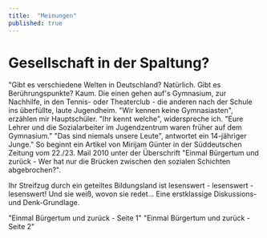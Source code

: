 ```yaml
---
title:  "Meinungen"
published: true
---
```


# Gesellschaft in der Spaltung?


"Gibt es verschiedene Welten in Deutschland? Natürlich. Gibt es Berührungspunkte? Kaum. Die einen gehen auf's Gymnasium, zur Nachhilfe, in den Tennis- oder Theaterclub - die anderen nach der Schule ins überfüllte, laute Jugendheim. "Wir kennen keine Gymnasiasten", erzählen mir Hauptschüler. "Ihr kennt welche", widerspreche ich. "Eure Lehrer und die Sozialarbeiter im Jugendzentrum waren früher auf dem Gymnasium." "Das sind niemals unsere Leute", antwortet ein 14-jähriger Junge."
So beginnt ein Artikel von Mirijam Günter in der Süddeutschen Zeitung vom 22./23. Mail 2010 unter der Überschrift "Einmal Bürgertum und zurück - Wer hat nur die Brücken zwischen den sozialen Schichten abgebrochen?".

Ihr Streifzug durch ein geteiltes Bildungsland ist lesenswert - lesenswert - lesenswert! Und sie weiß, wovon sie redet... Eine erstklassige Diskussions- und Denk-Grundlage.

"Einmal Bürgertum und zurück - Seite 1"
"Einmal Bürgertum und zurück - Seite 2" 
